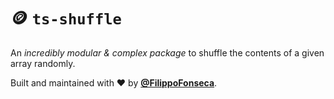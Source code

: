# 🪙 `ts-shuffle`

An *incredibly modular & complex package* to shuffle the contents of a given array randomly.

Built and maintained with ❤️ by [**@FilippoFonseca**](https://twitter.com/FilippoFonseca).
